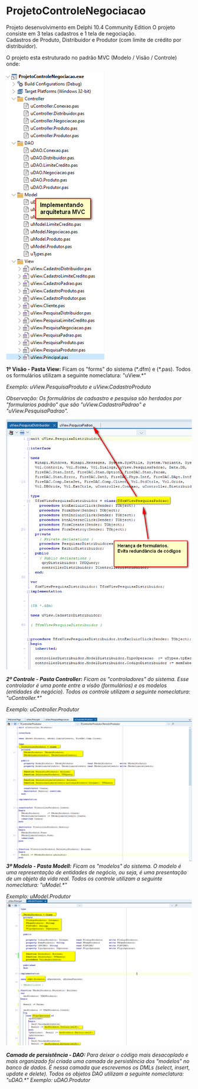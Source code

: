 # ProjetoControleNegociacao
Projeto desenvolvimento em Delphi 10.4 Community Edition
O projeto consiste em 3 telas cadastros e 1 tela de negociação.
<br/>
Cadastros de Produto, Distribuidor e Produtor (com limite de crédito por distribuidor).
<p>
O projeto esta estruturado no padrão MVC (Modelo / Visão / Controle) onde:
<p>  
<img src="https://github.com/paulohenriquegoncalves/ProjetoControleNegociacao/blob/master/docs/implementando%20arquitetura%20mvc.png" alt="MVC">    
<p>
<b>1º Visão - Pasta View:</b> Ficam os "forms" do sistema (*.dfm) e (*.pas). Todos os formulários utilizam a seguinte nomeclatura: "uView.*"
<p>
<i>Exemplo: uView.PesquisaProduto e uView.CadastroProduto<i/>
<p>
<i>Observação: Os formulários de cadsastro e pesquisa são herdados por "formularios padrão" que são "uView.CadastroPadrao" e "uView.PesquisaPadrao".<i/>  
<p>
<img src="https://github.com/paulohenriquegoncalves/ProjetoControleNegociacao/blob/master/docs/heranca%20de%20formulario.png" alt="HerancaForm">      
<p>
<b>2º Controle - Pasta Controller:</b> Ficam os "controladores" do sistema. Esse controlador é uma ponte entre a visão (formulários) e os modelos (entidades de negócio). Todos os controle utilizam a seguinte nomeclatura: "uController.*"  
<p>
<i>Exemplo: uController.Produtor<i/>
<p>
<img src="https://github.com/paulohenriquegoncalves/ProjetoControleNegociacao/blob/master/docs/controladores.png" alt="controladores">  
<b>3º Modelo - Pasta Modell:</b> Ficam os "modelos" do sistema. O modelo é uma representação de entidades de negócio, ou seja, é uma presentação de um objeto da vida real. Todos os controle utilizam a seguinte nomeclatura: "uModel.*"  
<p>
<i>Exemplo: uModel.Produtor<i/>  
<img src="https://github.com/paulohenriquegoncalves/ProjetoControleNegociacao/blob/master/docs/modelos.png" alt="">
<p>
<b>Camada de persistência - DAO: </b> Para deixar o código mais desacoplado e mais organizado foi criada uma camada de persistência dos "modelos" no banco de dados. É nessa camada que escrevemos os DMLs (select, insert, update e delete). Todos os objetos DAO utilizam a seguinte nomeclatura: "uDAO.*"
<i>Exemplo: uDAO.Produtor<i/>    
  
